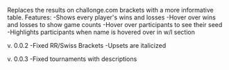 Replaces the results on challonge.com brackets with a more informative table.
Features:
-Shows every player's wins and losses
-Hover over wins and losses to show game counts
-Hover over participants to see their seed
-Highlights participants when name is hovered over in w/l section

v. 0.0.2
-Fixed RR/Swiss Brackets
-Upsets are italicized

v. 0.0.3
-Fixed tournaments with descriptions

